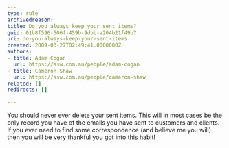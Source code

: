 ```yaml
---
type: rule
archivedreason: 
title: Do you always keep your sent items?
guid: 01b8f596-506f-459b-9dbb-a204b21f49b7
uri: do-you-always-keep-your-sent-items
created: 2009-03-27T02:49:41.0000000Z
authors:
- title: Adam Cogan
  url: https://ssw.com.au/people/adam-cogan
- title: Cameron Shaw
  url: https://ssw.com.au/people/cameron-shaw
related: []
redirects: []

---
```



You should never ever delete your sent items. This will in most cases be the only record you have of the emails you have sent to customers and clients. If you ever need to find some correspondence (and believe me you will) then you will be very thankful you got into this habit!

<br><excerpt class='endintro'></excerpt><br>



